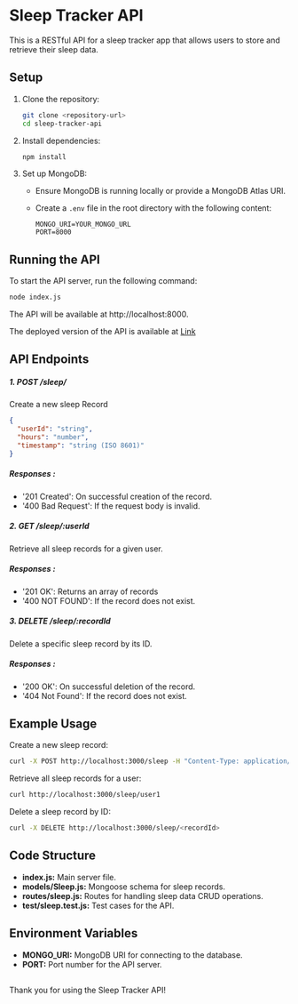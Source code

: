 # Sleep Tracker API

This is a RESTful API for a sleep tracker app that allows users to store and retrieve their sleep data.

## Setup

1. Clone the repository:

    ```sh
    git clone <repository-url>
    cd sleep-tracker-api
    ```

2. Install dependencies:

    ```sh
    npm install
    ```

3. Set up MongoDB:

   - Ensure MongoDB is running locally or provide a MongoDB Atlas URI.
   - Create a `.env` file in the root directory with the following content:

        ```env
        MONGO_URI=YOUR_MONGO_URL
        PORT=8000
        ```

## Running the API

To start the API server, run the following command:

```sh
node index.js
```
The API will be available at http://localhost:8000.

The deployed version of the API is available at [Link](https://sleep-tracker-api-y2hz.onrender.com/)


## API Endpoints

##### 1. POST /sleep/
  Create a new sleep Record
  ```json
  {
    "userId": "string",
    "hours": "number",
    "timestamp": "string (ISO 8601)"
  }
  ```
##### Responses :
<UL>
    <li>
     '201 Created': On successful creation of the record.
    </li>
    <li>
     '400 Bad Request': If the request body is invalid.
    </li>    
</UL>


##### 2. GET /sleep/:userId
  Retrieve all sleep records for a given user.
##### Responses :
<UL>
    <li>
     '201 OK': Returns an array of records
    </li>
    <li>
     '400 NOT FOUND': If the record does not exist.
    </li>    
</UL>

##### 3. DELETE /sleep/:recordId
  Delete a specific sleep record by its ID.
##### Responses :
<UL>
    <li>
    '200 OK': On successful deletion of the record.
    </li>
    <li>
    '404 Not Found': If the record does not exist.
    </li>    
</UL>

## Example Usage
Create a new sleep record:
```sh
curl -X POST http://localhost:3000/sleep -H "Content-Type: application/json" -d '{"userId": "user1", "hours": 8, "timestamp": "2024-05-19T10:00:00Z"}'
```
Retrieve all sleep records for a user:
```sh
curl http://localhost:3000/sleep/user1
```
Delete a sleep record by ID:
```sh
curl -X DELETE http://localhost:3000/sleep/<recordId>
```

## Code Structure
<ul>
    <li>
        <b>index.js:</b> Main server file.
    </li>
    <li>
    <b>models/Sleep.js:</b> Mongoose schema for sleep records.
    </li>
    <li>
    <b>routes/sleep.js:</b> Routes for handling sleep data CRUD operations.
    </li>
    <li>
    <b>test/sleep.test.js:</b> Test cases for the API.
    </li>
</ul>

## Environment Variables
<ul>
    <li>
        <b>MONGO_URI:</b> MongoDB URI for connecting to the database.
    </li>
    <li>
        <b>PORT:</b> Port number for the API server.
    </li>
</ul>

##
Thank you for using the Sleep Tracker API!




  








